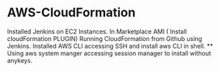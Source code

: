 # AWS-CloudFormation


 Installed Jenkins on EC2 Instances. In Marketplace AMI ( Install cloudFormation PLUGIN)
 Running CloudFormation from Github using Jenkins.
 Installed AWS CLI accessing SSH and install aws CLI in shell.
      ** Using aws system manger accessing session manager to install without anykeys.
